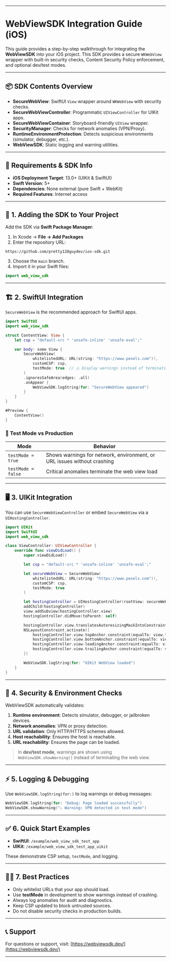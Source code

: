  

---

# WebViewSDK Integration Guide (iOS)

This guide provides a step-by-step walkthrough for integrating the **WebViewSDK** into your iOS project. This SDK provides a secure `WKWebView` wrapper with built-in security checks, Content Security Policy enforcement, and optional dev/test modes.

---

## 📦 SDK Contents Overview

* **SecureWebView**: SwiftUI `View` wrapper around `WKWebView` with security checks.
* **SecureWebViewController**: Programmatic `UIViewController` for UIKit apps.
* **SecureWebViewContainer**: Storyboard-friendly `UIView` wrapper.
* **SecurityManager**: Checks for network anomalies (VPN/Proxy).
* **RuntimeEnvironmentProtection**: Detects suspicious environments (simulator, debugger, etc.).
* **WebViewSDK**: Static logging and warning utilities.

---

## 📱 Requirements & SDK Info

* **iOS Deployment Target**: 13.0+ (UIKit & SwiftUI)
* **Swift Version**: 5+
* **Dependencies**: None external (pure Swift + WebKit)
* **Required Features**: Internet access

---

## 🚀 1. Adding the SDK to Your Project

Add the SDK via **Swift Package Manager**:

1. In Xcode → **File → Add Packages**
2. Enter the repository URL:

```
https://github.com/pretty128guydev/ios-sdk.git
```

3. Choose the `main` branch.
4. Import it in your Swift files:

```swift
import web_view_sdk
```

---

## 🏗 2. SwiftUI Integration

`SecureWebView` is the recommended approach for SwiftUI apps.

```swift
import SwiftUI
import web_view_sdk

struct ContentView: View {
    let csp = "default-src * 'unsafe-inline' 'unsafe-eval';"

    var body: some View {
        SecureWebView(
            whitelistedURL: URL(string: "https://www.pexels.com")!,
            customCSP: csp,
            testMode: true  // ⚠️ Display warnings instead of terminating
        )
        .ignoresSafeArea(edges: .all)
        .onAppear {
            WebViewSDK.logString(for: "SecureWebView appeared")
        }
    }
}

#Preview {
    ContentView()
}
```

### 🔧 Test Mode vs Production

| Mode               | Behavior                                                                |
| ------------------ | ----------------------------------------------------------------------- |
| `testMode = true`  | Shows warnings for network, environment, or URL issues without crashing |
| `testMode = false` | Critical anomalies terminate the web view load                          |

---

## 🖥 3. UIKit Integration

You can use `SecureWebViewController` or embed `SecureWebView` via a `UIHostingController`.

```swift
import UIKit
import SwiftUI
import web_view_sdk

class ViewController: UIViewController {
    override func viewDidLoad() {
        super.viewDidLoad()

        let csp = "default-src * 'unsafe-inline' 'unsafe-eval';"

        let secureWebView = SecureWebView(
            whitelistedURL: URL(string: "https://www.pexels.com")!,
            customCSP: csp,
            testMode: true
        )

        let hostingController = UIHostingController(rootView: secureWebView)
        addChild(hostingController)
        view.addSubview(hostingController.view)
        hostingController.didMove(toParent: self)

        hostingController.view.translatesAutoresizingMaskIntoConstraints = false
        NSLayoutConstraint.activate([
            hostingController.view.topAnchor.constraint(equalTo: view.topAnchor),
            hostingController.view.bottomAnchor.constraint(equalTo: view.bottomAnchor),
            hostingController.view.leadingAnchor.constraint(equalTo: view.leadingAnchor),
            hostingController.view.trailingAnchor.constraint(equalTo: view.trailingAnchor)
        ])

        WebViewSDK.logString(for: "UIKit WebView loaded")
    }
}
```

---

## 🔐 4. Security & Environment Checks

WebViewSDK automatically validates:

1. **Runtime environment**: Detects simulator, debugger, or jailbroken devices.
2. **Network anomalies**: VPN or proxy detection.
3. **URL validation**: Only HTTP/HTTPS schemes allowed.
4. **Host reachability**: Ensures the host is reachable.
5. **URL reachability**: Ensures the page can be loaded.

> In **dev/test mode**, warnings are shown using `WebViewSDK.showWarning()` instead of terminating the web view.

---

## ⚡ 5. Logging & Debugging

Use `WebViewSDK.logString(for:)` to log warnings or debug messages:

```swift
WebViewSDK.logString(for: "Debug: Page loaded successfully")
WebViewSDK.showWarning("⚠️ Warning: VPN detected in test mode")
```

---

## ✅ 6. Quick Start Examples

* **SwiftUI**: `/example/web_view_sdk_test_app`
* **UIKit**: `/example/web_view_sdk_test_app_uikit`

These demonstrate CSP setup, `testMode`, and logging.

---

## 🧑‍💻 7. Best Practices

* Only whitelist URLs that your app should load.
* Use **testMode** in development to show warnings instead of crashing.
* Always log anomalies for audit and diagnostics.
* Keep CSP updated to block untrusted sources.
* Do not disable security checks in production builds.

---

## 📞 Support

For questions or support, visit: [https://webviewsdk.dev/](https://webviewsdk.dev/)

---

 